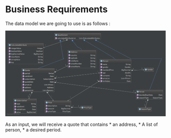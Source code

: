 # Business Requirements

The data model we are going to use is as follows : 


![](BRMS/Step2-DataModel/action09.png)



As an input, we will receive a quote that contains 
    * an address,
    * A list of person,
    * a desired period.

